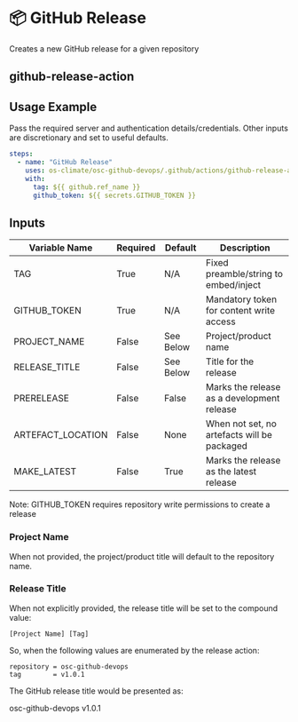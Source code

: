 <!--
[comment]: # SPDX-License-Identifier: Apache-2.0
[comment]: # SPDX-FileCopyrightText: 2024 The Linux Foundation
-->

# 📦 GitHub Release

Creates a new GitHub release for a given repository

## github-release-action

## Usage Example

Pass the required server and authentication details/credentials.
Other inputs are discretionary and set to useful defaults.

```yaml
steps:
  - name: "GitHub Release"
    uses: os-climate/osc-github-devops/.github/actions/github-release-action@main
    with:
      tag: ${{ github.ref_name }}
      github_token: ${{ secrets.GITHUB_TOKEN }}
```

## Inputs

<!-- markdownlint-disable MD013 -->

| Variable Name     | Required | Default   | Description                                 |
| ----------------- | -------- | --------- | ------------------------------------------- |
| TAG               | True     | N/A       | Fixed preamble/string to embed/inject       |
| GITHUB_TOKEN      | True     | N/A       | Mandatory token for content write access    |
| PROJECT_NAME      | False    | See Below | Project/product name                        |
| RELEASE_TITLE     | False    | See Below | Title for the release                       |
| PRERELEASE        | False    | False     | Marks the release as a development release  |
| ARTEFACT_LOCATION | False    | None      | When not set, no artefacts will be packaged |
| MAKE_LATEST       | False    | True      | Marks the release as the latest release     |

<!-- markdownlint-enable MD013 -->

Note: GITHUB_TOKEN requires repository write permissions to create a release

### Project Name

When not provided, the project/product title will default to the repository name.

### Release Title

When not explicitly provided, the release title will be set to the compound value:

`[Project Name] [Tag]`

So, when the following values are enumerated by the release action:

```console
repository = osc-github-devops
tag        = v1.0.1
```

The GitHub release title would be presented as:

osc-github-devops v1.0.1
